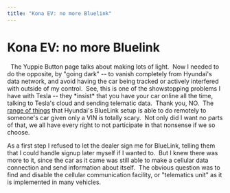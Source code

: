```yaml
---
title: "Kona EV: no more Bluelink"
---
```


# Kona EV: no more Bluelink

  The Yuppie Button page talks about making lots of light.  Now I needed to do the opposite, by "going dark" -- to vanish completely from Hyundai's data network, and avoid having the car being tracked or actively interfered with outside of my control.  See, this is one of the showstopping problems I have with Tesla -- they \*insist\* that you have your car online all the time, talking to Tesla's cloud and sending telematic data.  Thank you, NO.  The [range of things](https://www.hyundaiusa.com/bluelink/index.aspx) that Hyundai's BlueLink setup is able to do remotely to someone's car given only a VIN is totally scary.  Not only did I want no parts of that, we all have every right to not participate in that nonsense if we so choose.

As a first step I refused to let the dealer sign me for BlueLink, telling them that I could handle signup later myself if I wanted to.  But I knew there was more to it, since the car as it came was still able to make a cellular data connection and send information about itself.  The obvious question was to find and disable the cellular communication facility, or "telematics unit" as it is implemented in many vehicles.